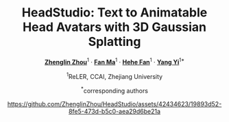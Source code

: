 <div align="center">
<h1>HeadStudio: Text to Animatable Head Avatars with 3D Gaussian Splatting</h1>

[**Zhenglin Zhou**](https://scholar.google.com/citations?user=6v7tOfEAAAAJ&hl=zh-CN)<sup>1</sup> · [**Fan Ma**](https://scholar.google.com/citations?hl=zh-CN&user=FyglsaAAAAAJ&view_op=list_works&sortby=pubdate)<sup>1</sup> · [**Hehe Fan**](https://hehefan.github.io/)<sup>1</sup> · [**Yang Yi**](https://scholar.google.com/citations?user=RMSuNFwAAAAJ&hl=zh-CN)<sup>1*</sup>

<sup>1</sup>ReLER, CCAI, Zhejiang University 

<sup>*</sup>corresponding authors

https://github.com/ZhenglinZhou/HeadStudio/assets/42434623/19893d52-8fe5-473d-b5c0-aea29d6be21a



</div>
